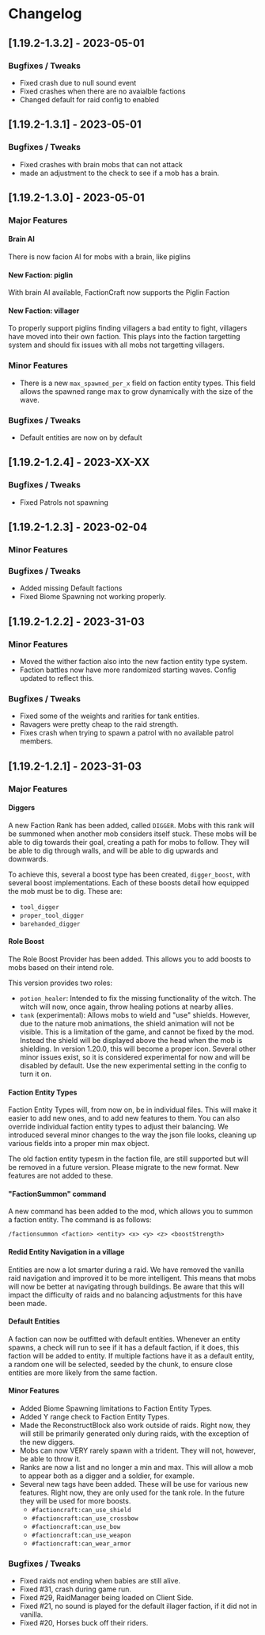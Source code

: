 # Changelog
## [1.19.2-1.3.2] - 2023-05-01
### Bugfixes / Tweaks
- Fixed crash due to null sound event
- Fixed crashes when there are no avaialble factions
- Changed default for raid config to enabled

## [1.19.2-1.3.1] - 2023-05-01
### Bugfixes / Tweaks
- Fixed crashes with brain mobs that can not attack
- made an adjustment to the check to see if a mob has a brain.

## [1.19.2-1.3.0] - 2023-05-01
### Major Features
#### Brain AI
There is now facion AI for mobs with a brain, like piglins
#### New Faction: piglin
With brain AI available, FactionCraft now supports the Piglin Faction
#### New Faction: villager
To properly support piglins finding villagers a bad entity to fight, villagers have moved into their own faction. This plays into the faction targetting system and should fix issues with all mobs not targetting villagers.
### Minor Features
- There is a new `max_spawned_per_x` field on faction entity types. This field allows the spawned range max to grow dynamically with the size of the wave.
### Bugfixes / Tweaks
- Default entities are now on by default

## [1.19.2-1.2.4] - 2023-XX-XX

### Bugfixes / Tweaks
- Fixed Patrols not spawning

## [1.19.2-1.2.3] - 2023-02-04
### Minor Features

### Bugfixes / Tweaks
- Added missing Default factions
- Fixed Biome Spawning not working properly.

## [1.19.2-1.2.2] - 2023-31-03
### Minor Features
- Moved the wither faction also into the new faction entity type system.
- Faction battles now have more randomized starting waves. Config updated to reflect this. 

### Bugfixes / Tweaks
- Fixed some of the weights and rarities for tank entities.
- Ravagers were pretty cheap to the raid strength.
- Fixes crash when trying to spawn a patrol with no available patrol members.

## [1.19.2-1.2.1] - 2023-31-03

### Major Features
#### Diggers
A new Faction Rank has been added, called `DIGGER`. Mobs with this rank will be summoned when another mob considers itself stuck.
These mobs will be able to dig towards their goal, creating a path for mobs to follow. They will be able to dig through walls, and will be able to dig upwards and downwards.

To achieve this, several a boost type has been created, `digger_boost`, with several boost implementations. Each of these boosts detail how equipped the mob must be to dig. These are:
- `tool_digger`
- `proper_tool_digger`
- `barehanded_digger`

#### Role Boost
The Role Boost Provider has been added. This allows you to add boosts to mobs based on their intend role.

This version provides two roles:
- `potion_healer`: Intended to fix the missing functionality of the witch. The witch will now, once again, throw healing potions at nearby allies.
- `tank` (experimental): Allows mobs to wield and "use" shields. However, due to the nature mob animations, the shield animation will not be visible. This is a limitation of the game, and cannot be fixed by the mod. Instead the shield will be displayed above the head when the mob is shielding. In version 1.20.0, this will become a proper icon. Several other minor issues exist, so it is considered experimental for now and will be disabled by default. Use the new experimental setting in the config to turn it on.

#### Faction Entity Types
Faction Entity Types will, from now on, be in individual files. This will make it easier to add new ones, and to add new features to them. You can also override individual faction entity types to adjust their balancing.  We introduced several minor changes to the way the json file looks, cleaning up various fields into a proper min max object.

The old faction entity typesm in the faction file, are still supported but will be removed in a future version. Please migrate to the new format. New features are not added to these.

#### "FactionSummon" command
A new command has been added to the mod, which allows you to summon a faction entity. The command is as follows:
```
/factionsummon <faction> <entity> <x> <y> <z> <boostStrength>
```

#### Redid Entity Navigation in a village
Entities are now a lot smarter during a raid. We have removed the vanilla raid navigation and improved it to be more intelligent. This means that mobs will now be better at navigating through buildings. Be aware that this will impact the difficulty of raids and no balancing adjustments for this have been made.

#### Default Entities
A faction can now be outfitted with default entities. Whenever an entity spawns, a check will run to see if it has a default faction, if it does, this faction will be added to entity. If multiple factions have it as a default entity, a random one will be selected, seeded by the chunk, to ensure close entities are more likely from the same faction.  

#### Minor Features
- Added Biome Spawning limitations to Faction Entity Types.
- Added Y range check to Faction Entity Types.
- Made the ReconstructBlock also work outside of raids. Right now, they will still be primarily generated only during raids, with the exception of the new diggers.
- Mobs can now VERY rarely spawn with a trident. They will not, however, be able to throw it.
- Ranks are now a list and no longer a min and max. This will allow a mob to appear both as a digger and a soldier, for example.
- Several new tags have been added. These will be use for various new features. Right now, they are only used for the tank role. In the future they will be used for more boosts.
  - `#factioncraft:can_use_shield`
  - `#factioncraft:can_use_crossbow`
  - `#factioncraft:can_use_bow`
  - `#factioncraft:can_use_weapon`
  - `#factioncraft:can_wear_armor`

### Bugfixes / Tweaks
- Fixed raids not ending when babies are still alive.
- Fixed #31, crash during game run.
- Fixed #29, RaidManager being loaded on Client Side.
- Fixed #21, no sound is played for the default illager faction, if it did not in vanilla.
- Fixed #20, Horses buck off their riders.